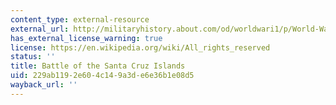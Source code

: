 ```yaml
---
content_type: external-resource
external_url: http://militaryhistory.about.com/od/worldwari1/p/World-War-Ii-Battle-Of-Santa-Cruz.htm
has_external_license_warning: true
license: https://en.wikipedia.org/wiki/All_rights_reserved
status: ''
title: Battle of the Santa Cruz Islands
uid: 229ab119-2e60-4c14-9a3d-e6e36b1e08d5
wayback_url: ''
---
```

